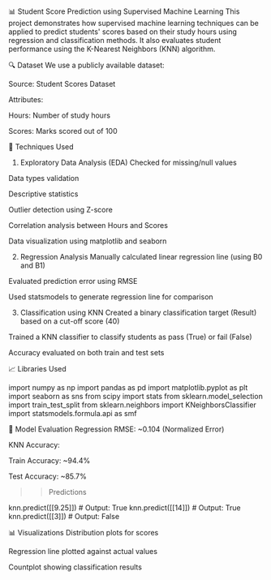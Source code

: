 📊 Student Score Prediction using Supervised Machine Learning
This project demonstrates how supervised machine learning techniques can be applied to predict students' scores based on their study hours using regression and classification methods. It also evaluates student performance using the K-Nearest Neighbors (KNN) algorithm.

🔍 Dataset
We use a publicly available dataset:

Source: Student Scores Dataset

Attributes:

Hours: Number of study hours

Scores: Marks scored out of 100

🧠 Techniques Used
1. Exploratory Data Analysis (EDA)
Checked for missing/null values

Data types validation

Descriptive statistics

Outlier detection using Z-score

Correlation analysis between Hours and Scores

Data visualization using matplotlib and seaborn

2. Regression Analysis
Manually calculated linear regression line (using B0 and B1)

Evaluated prediction error using RMSE

Used statsmodels to generate regression line for comparison

3. Classification using KNN
Created a binary classification target (Result) based on a cut-off score (40)

Trained a KNN classifier to classify students as pass (True) or fail (False)

Accuracy evaluated on both train and test sets

📈 Libraries Used

import numpy as np
import pandas as pd
import matplotlib.pyplot as plt
import seaborn as sns
from scipy import stats
from sklearn.model_selection import train_test_split
from sklearn.neighbors import KNeighborsClassifier
import statsmodels.formula.api as smf


🧪 Model Evaluation
Regression RMSE: ~0.104 (Normalized Error)

KNN Accuracy:

Train Accuracy: ~94.4%

Test Accuracy: ~85.7%

 >> Predictions

knn.predict([[9.25]])   # Output: True
knn.predict([[14]])     # Output: True
knn.predict([[3]])      # Output: False


📊 Visualizations
Distribution plots for scores

Regression line plotted against actual values

Countplot showing classification results
